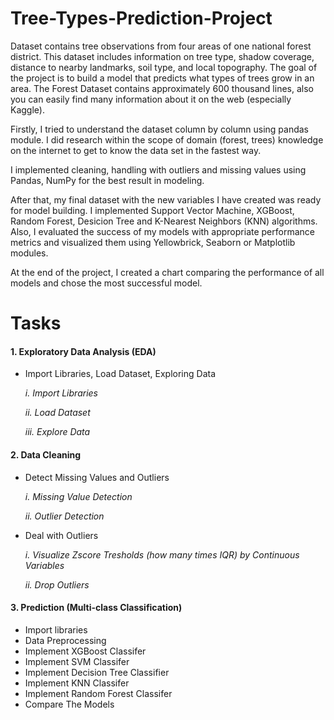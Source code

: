 # Tree-Types-Prediction-Project

Dataset contains tree observations from four areas of one national forest district. This dataset includes information on tree type, shadow coverage, distance to nearby landmarks, soil type, and local topography. The goal of the project is to build a model that predicts what types of trees grow in an area. The Forest Dataset contains approximately 600 thousand lines, also you can easily find many information about it on the web (especially Kaggle).

Firstly, I tried to understand the dataset column by column using pandas module. I did research within the scope of domain (forest, trees) knowledge on the internet to get to know the data set in the fastest way.

I implemented cleaning, handling with outliers and missing values using Pandas, NumPy for the best result in modeling.

After that, my final dataset with the new variables I have created was ready for model building. I implemented Support Vector Machine, XGBoost, Random Forest, Desicion Tree and K-Nearest Neighbors (KNN) algorithms. Also, I evaluated the success of my models with appropriate performance metrics and visualized them using Yellowbrick, Seaborn or Matplotlib modules.

At the end of the project, I created a chart comparing the performance of all models and chose the most successful model.

# Tasks

#### 1. Exploratory Data Analysis (EDA)
- Import Libraries, Load Dataset, Exploring Data

    *i. Import Libraries*
    
    *ii. Load Dataset*
    
    *iii. Explore Data*

#### 2.  Data Cleaning
- Detect Missing Values and Outliers 

    *i. Missing Value Detection*
    
    *ii. Outlier Detection*
    
- Deal with Outliers
    
    *i. Visualize Zscore Tresholds (how many times IQR) by Continuous Variables*
    
    *ii. Drop Outliers*

#### 3. Prediction (Multi-class Classification)
- Import libraries
- Data Preprocessing
- Implement XGBoost Classifer
- Implement SVM Classifer
- Implement Decision Tree Classifier
- Implement KNN Classifer
- Implement Random Forest Classifer
- Compare The Models
